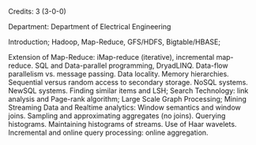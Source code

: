 Credits: 3 (3-0-0)

Department: Department of Electrical Engineering

Introduction; Hadoop, Map-Reduce, GFS/HDFS, Bigtable/HBASE;

Extension of Map-Reduce: iMap-reduce (iterative), incremental map- reduce. SQL and Data-parallel programming, DryadLINQ. Data-flow parallelism vs. message passing. Data locality. Memory hierarchies. Sequential versus random access to secondary storage. NoSQL systems. NewSQL systems. Finding similar items and LSH; Search Technology: link analysis and Page-rank algorithm; Large Scale Graph Processing; Mining Streaming Data and Realtime analytics: Window semantics and window joins. Sampling and approximating aggregates (no joins). Querying histograms. Maintaining histograms of streams. Use of Haar wavelets. Incremental and online query processing: online aggregation.
